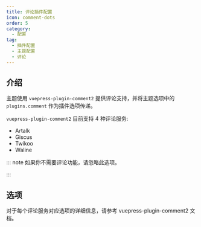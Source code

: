 ```yaml
---
title: 评论插件配置
icon: comment-dots
order: 5
category:
  - 配置
tag:
  - 插件配置
  - 主题配置
  - 评论
---
```


## 介绍

主题使用 `vuepress-plugin-comment2` 提供评论支持，并将主题选项中的 `plugins.comment` 作为插件选项传递。

`vuepress-plugin-comment2` 目前支持 4 种评论服务:

- Artalk
- Giscus
- Twikoo
- Waline

::: note 如果你不需要评论功能，请忽略此选项。

:::

## 选项

对于每个评论服务对应选项的详细信息，请参考 <ProjectLink name="comment2" path="/zh/config/">vuepress-plugin-comment2 文档</ProjectLink>。
